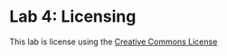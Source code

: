 # Lab 4: Licensing

This lab is license using the [Creative Commons License](https://creativecommons.org/licenses/by/4.0/)
